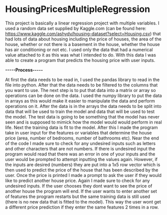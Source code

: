 # HousingPricesMultipleRegression
This project is basically a linear regression project with multiple variables. I used a random data set supplied by Kaggle.com (can be found here: https://www.kaggle.com/ashydv/housing-dataset?select=Housing.csv) that had lots of data about housing including the price of houses, the area of the house, whether or not there is a basement in the house, whether the house has air conditioning or not etc. I used only the data that had a numerical value attached to it as this was what I intended to do. With this data I was able to create a program that predicts the housing price with user inputs.

**-----Process-----**

At first the data needs to be read in, I used the pandas library to read in the file into python. After that the data needs to be filtered to the columns that you want to use. The next step is to put that data into a matrix or array so operations can be done on the data. I used the numpy library to put the data in arrays as this would make it easier to manipulate the data and perform operations on it. After the data is in the arrays the data needs to be split into data that will be used to train the model and data that will be used to test the model. The test data is going to be something that the model has never seen and is supposed to mimick how the model would would perform in real life. Next the training data is fit to the model. After this I made the program take in user input for the features or variables that determine the house price (area, number of bedrooms, number of bathrooms etc). Near the end of the code I made sure to check for any undesired inputs such as letters and other characters that are not numbers. If there is undesired input the program would read that there was an error in one of your inputs and the user would be prompted to attempt inputting the values again. However, if the inputs are desired (numbers) they are put into a 1x5 row vector which is then used to predict the price of the house that has been described by the user. Once the price is printed I made a prompt to ask the user if they would like to predict another house price. Again I made sure to check for any undesired inputs. If the user chooses they dont want to see the price of another house the program will end. If the user wants to enter another set of features the program restarts but the same training data is still used (there is no new data that is fitted to the model). This way the user wont get a different price prediction if they enter the same features 2 times in a row. 
